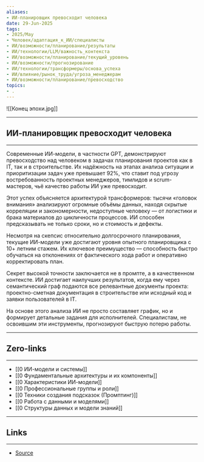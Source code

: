 ```yaml
---
aliases: 
- ИИ-планировщик превосходит человека 
date: 29-Jun-2025
tags:
- 2025/May
- Человек/адаптация_к_ИИ/специалисты
- ИИ/возможности/планирование/результаты
- ИИ/технологии/LLM/важность_контекста
- ИИ/возможности/планирование/текущий_уровень
- ИИ/возможности/прогнозирование
- ИИ/технологии/трансформеры/основа_успеха
- ИИ/влияние/рынок_труда/угроза_менеджерам
- ИИ/возможности/планирование/превосходство
topics:
- .
---
```

![[Конец эпохи.jpg]]

-----
##  ИИ-планировщик превосходит человека 
-----
Современные ИИ-модели, в частности GPT, демонстрируют превосходство над человеком в задачах планирования проектов как в IT, так и в строительстве. Их надёжность на этапах анализа ситуации и приоритизации задач уже превышает 92%, что ставит под угрозу востребованность проектных менеджеров, тимлидов и scrum-мастеров, чьё качество работы ИИ уже превосходит.

Этот успех объясняется архитектурой трансформеров: тысячи «головок внимания» анализируют огромные объёмы данных, находя скрытые корреляции и закономерности, недоступные человеку — от логистики и брака материалов до цикличности процессов. ИИ способен предсказывать не только сроки, но и стоимость и дефекты.

Несмотря на скепсис относительно долгосрочного планирования, текущие ИИ-модели уже достигают уровня опытного планировщика с 10+ летним стажем. Их ключевое преимущество — способность быстро обучаться на отклонениях от фактического хода работ и оперативно корректировать план.

Секрет высокой точности заключается не в промпте, а в качественном контексте. ИИ достигает наилучших результатов, когда ему через семантический граф подаются все релевантные документы проекта: проектно-сметная документация в строительстве или исходный код и заявки пользователей в IT. 

На основе этого анализа ИИ не просто составляет график, но и формирует детальные задания для исполнителей. Специалистам, не освоившим эти инструменты, прогнозируют быструю потерю работы.

---
## Zero-links
---
- [[0 ИИ-модели и системы]]
-  [[0 Фундаментальные архитектуры и их компоненты]]
- [[0 Характеристики ИИ-модели]]
- [[0 Профессиональные группы и роли]]
- [[0 Техники создания подсказок (Промптинг)]]
- [[0 Работа с данными и моделями]]
-  [[0 Структуры данных и модели знаний]]

---
## Links
---
- [Source](https://t.me/turboproject/1652)